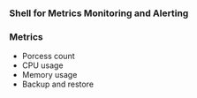 ### Shell for Metrics Monitoring and Alerting #

### Metrics
-   Porcess count
-   CPU usage
-   Memory usage
-   Backup and restore


